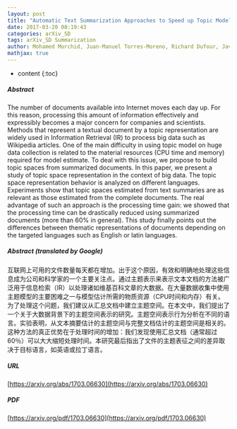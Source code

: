 ```yaml
---
layout: post
title: "Automatic Text Summarization Approaches to Speed up Topic Model Learning Process"
date: 2017-03-20 08:19:43
categories: arXiv_SD
tags: arXiv_SD Summarization
author: Mohamed Morchid, Juan-Manuel Torres-Moreno, Richard Dufour, Javier Ramírez-Rodríguez, Georges Linarès
mathjax: true
---
```


* content
{:toc}

##### Abstract
The number of documents available into Internet moves each day up. For this reason, processing this amount of information effectively and expressibly becomes a major concern for companies and scientists. Methods that represent a textual document by a topic representation are widely used in Information Retrieval (IR) to process big data such as Wikipedia articles. One of the main difficulty in using topic model on huge data collection is related to the material resources (CPU time and memory) required for model estimate. To deal with this issue, we propose to build topic spaces from summarized documents. In this paper, we present a study of topic space representation in the context of big data. The topic space representation behavior is analyzed on different languages. Experiments show that topic spaces estimated from text summaries are as relevant as those estimated from the complete documents. The real advantage of such an approach is the processing time gain: we showed that the processing time can be drastically reduced using summarized documents (more than 60\% in general). This study finally points out the differences between thematic representations of documents depending on the targeted languages such as English or latin languages.

##### Abstract (translated by Google)
互联网上可用的文件数量每天都在增加。出于这个原因，有效和明确地处理这些信息成为公司和科学家的一个主要关注点。通过主题表示来表示文本文档的方法被广泛用于信息检索（IR）以处理诸如维基百科文章的大数据。在大量数据收集中使用主题模型的主要困难之一与模型估计所需的物质资源（CPU时间和内存）有关。为了处理这个问题，我们建议从汇总文档中建立主题空间。在本文中，我们提出了一个关于大数据背景下的主题空间表示的研究。主题空间表示行为分析在不同的语言。实验表明，从文本摘要估计的主题空间与完整文档估计的主题空间是相关的。这种方法的真正优势在于处理时间的增加：我们发现使用汇总文档（通常超过60％）可以大大缩短处理时间。本研究最后指出了文件的主题表征之间的差异取决于目标语言，如英语或拉丁语言。

##### URL
[https://arxiv.org/abs/1703.06630](https://arxiv.org/abs/1703.06630)

##### PDF
[https://arxiv.org/pdf/1703.06630](https://arxiv.org/pdf/1703.06630)

